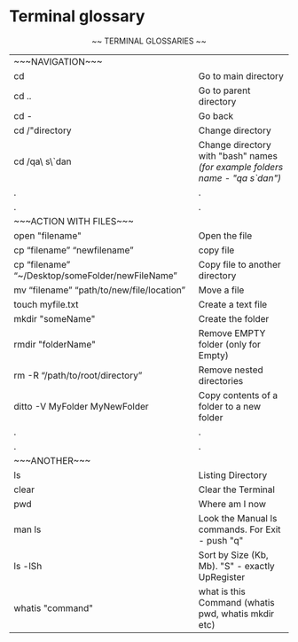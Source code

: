 # Terminal glossary

<p align="center">
~~ TERMINAL GLOSSARIES ~~
    
  <table align="center">
   <tr><td>~~~NAVIGATION~~~</td><td>  </td> </tr>
    <tr><td> cd </td>
  <td> Go to main directory </td></tr>
    <tr><td> cd .. </td>
  <td> Go to parent directory </td></tr>
    <tr><td> cd - </td>
  <td> Go back </td></tr>
  <tr>
     <td> cd  /"directory </td>
    <td> Change directory</td>
          <tr><td> cd /qa\ s\`dan </td>
  <td> Change directory with "bash" names <br><i>(for example folders name - "qa s`dan")</i></br></td></tr>
       <tr><td>.</td><td> . </td> </tr>
       <tr><td>.</td><td> .</td> </tr>
       
 <tr><td>~~~ACTION WITH FILES~~~</td><td>  </td> </tr>
    <tr><td> open "filename"</td>
  <td> Open the file</td></tr>
    <tr><td> cp “filename” “newfilename”</td>
  <td> copy file </td></tr>
    <tr><td> cp “filename” “~/Desktop/someFolder/newFileName”</td>
  <td> Copy file to another directory </td></tr>
      <tr><td> mv “filename” “path/to/new/file/location” </td>
  <td> Move a file </td></tr>
        <tr><td> touch myfile.txt </td>
  <td> Create a text file </td></tr>
          <tr><td> mkdir "someName" </td>
  <td> Create the folder </td></tr>
            <tr><td> rmdir "folderName" </td>
  <td> Remove EMPTY folder (only for Empty) </td></tr>
              <tr><td> rm -R “/path/to/root/directory” </td>
  <td> Remove nested directories </td></tr>
       <tr><td> ditto -V MyFolder MyNewFolder </td>
  <td> Copy contents of a folder to a new folder </td></tr>
         <tr><td>.</td><td> . </td> </tr>
       <tr><td>.</td><td> .</td> </tr>
       
 <tr><td>~~~ANOTHER~~~</td><td>  </td> </tr>
     <tr><td>ls</td>
  <td> Listing Directory</td></tr>
       <tr><td>clear</td>
  <td> Clear the Terminal</td></tr>
       <tr><td>pwd</td>
  <td> Where am I now</td></tr>
    <tr><td> man ls</td>
  <td> Look the Manual ls commands. For Exit - push "q" </td></tr>
    <tr> <td>ls -lSh</td>
  <td> Sort by Size (Kb, Mb). "S" - exactly UpRegister</td></tr>
      <tr> <td>whatis "command"</td>
  <td> what is this Command (whatis pwd, whatis mkdir etc)</td></tr>
    </table>
</p>
